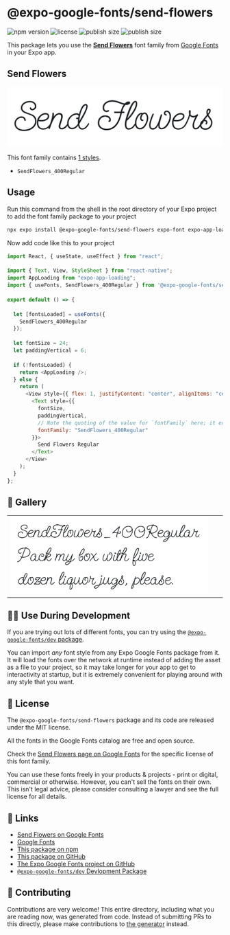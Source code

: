 # @expo-google-fonts/send-flowers

![npm version](https://flat.badgen.net/npm/v/@expo-google-fonts/send-flowers)
![license](https://flat.badgen.net/github/license/expo/google-fonts)
![publish size](https://flat.badgen.net/packagephobia/install/@expo-google-fonts/send-flowers)
![publish size](https://flat.badgen.net/packagephobia/publish/@expo-google-fonts/send-flowers)

This package lets you use the [**Send Flowers**](https://fonts.google.com/specimen/Send+Flowers) font family from [Google Fonts](https://fonts.google.com/) in your Expo app.

## Send Flowers

![Send Flowers](./font-family.png)

This font family contains [1 styles](#-gallery).

- `SendFlowers_400Regular`

## Usage

Run this command from the shell in the root directory of your Expo project to add the font family package to your project

```sh
npx expo install @expo-google-fonts/send-flowers expo-font expo-app-loading
```

Now add code like this to your project

```js
import React, { useState, useEffect } from "react";

import { Text, View, StyleSheet } from "react-native";
import AppLoading from "expo-app-loading";
import { useFonts, SendFlowers_400Regular } from '@expo-google-fonts/send-flowers';

export default () => {

  let [fontsLoaded] = useFonts({
    SendFlowers_400Regular
  });

  let fontSize = 24;
  let paddingVertical = 6;

  if (!fontsLoaded) {
    return <AppLoading />;
  } else {
    return (
      <View style={{ flex: 1, justifyContent: "center", alignItems: "center" }}>
        <Text style={{
          fontSize,
          paddingVertical,
          // Note the quoting of the value for `fontFamily` here; it expects a string!
          fontFamily: "SendFlowers_400Regular"
        }}>
          Send Flowers Regular
        </Text>
      </View>
    );
  }
};
```

## 🔡 Gallery


||||
|-|-|-|
|![SendFlowers_400Regular](./SendFlowers_400Regular.ttf.png)||||


## 👩‍💻 Use During Development

If you are trying out lots of different fonts, you can try using the [`@expo-google-fonts/dev` package](https://github.com/expo/google-fonts/tree/master/font-packages/dev#readme).

You can import _any_ font style from any Expo Google Fonts package from it. It will load the fonts over the network at runtime instead of adding the asset as a file to your project, so it may take longer for your app to get to interactivity at startup, but it is extremely convenient for playing around with any style that you want.


## 📖 License

The `@expo-google-fonts/send-flowers` package and its code are released under the MIT license.

All the fonts in the Google Fonts catalog are free and open source.

Check the [Send Flowers page on Google Fonts](https://fonts.google.com/specimen/Send+Flowers) for the specific license of this font family.

You can use these fonts freely in your products & projects - print or digital, commercial or otherwise. However, you can't sell the fonts on their own. This isn't legal advice, please consider consulting a lawyer and see the full license for all details.

## 🔗 Links

- [Send Flowers on Google Fonts](https://fonts.google.com/specimen/Send+Flowers)
- [Google Fonts](https://fonts.google.com/)
- [This package on npm](https://www.npmjs.com/package/@expo-google-fonts/send-flowers)
- [This package on GitHub](https://github.com/expo/google-fonts/tree/master/font-packages/send-flowers)
- [The Expo Google Fonts project on GitHub](https://github.com/expo/google-fonts)
- [`@expo-google-fonts/dev` Devlopment Package](https://github.com/expo/google-fonts/tree/master/font-packages/dev)

## 🤝 Contributing

Contributions are very welcome! This entire directory, including what you are reading now, was generated from code. Instead of submitting PRs to this directly, please make contributions to [the generator](https://github.com/expo/google-fonts/tree/master/packages/generator) instead.
